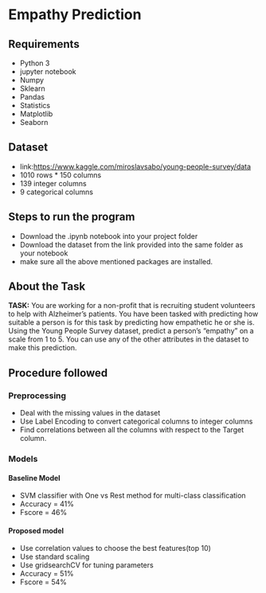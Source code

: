 # Empathy Prediction

## Requirements
   - Python 3
   - jupyter notebook
   - Numpy
   - Sklearn
   - Pandas
   - Statistics
   - Matplotlib
   - Seaborn
   
## Dataset
  - link:https://www.kaggle.com/miroslavsabo/young-people-survey/data
  - 1010 rows * 150 columns
  - 139 integer columns
  - 9 categorical columns
  
  
## Steps to run the program
  - Download the .ipynb notebook into your project folder
  - Download the dataset from the link provided into the same folder as your notebook
  - make sure all the above mentioned packages are installed.
  
  
## About the Task
**TASK:** You are working for a non-profit that is recruiting student volunteers to help with Alzheimer’s
patients. You have been tasked with predicting how suitable a person is for this task by predicting how
empathetic he or she is. Using the Young People Survey dataset, predict a person’s “empathy” on a scale
from 1 to 5. You can use any of the other attributes in the dataset to make this prediction.

## Procedure followed
### Preprocessing
  - Deal with the missing values in the dataset
  - Use Label Encoding to convert categorical columns to integer columns
  - Find correlations between all the columns with respect to the Target column.
  
### Models
#### Baseline Model
  - SVM classifier with One vs Rest method for multi-class classification
  - Accuracy = 41% 
  - Fscore = 46%
#### Proposed model
  - Use correlation values to choose the best features(top 10)
  - Use standard scaling
  - Use gridsearchCV for tuning parameters
  - Accuracy = 51%
  - Fscore = 54%
